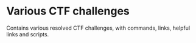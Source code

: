 # Various CTF challenges

Contains various resolved CTF challenges, with commands, links, helpful links and scripts.
